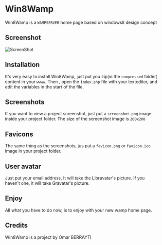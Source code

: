 Win8Wamp
======

Win8Wamp is a `WAMPSERVER` home page based on windows8 design concept

Screenshot
-------------

![ScreenShot](screenshot.jpg)

Installation
-------------

It's very easy to install Win8Wamp, just put you zip(in the `compressed` folder) content in your `wwww`.
Then , open the `index.php` file with your texteditor, and edit the variables in the start of the file.

Screenshots
-------------

If you want to view a project screenshot, just put a `screenshot.png` image inside your project folder.
The size of the screenshot image is `260x200`

Favicons
-------------

The same thing as the screenshots, jus put a `favicon.png` or `favicon.ico` image in your project folder.

User avatar
-------------

Just put your email address, It will take the Libravatar's picture. If you haven't one, it will take Gravatar's picture.

Enjoy
-------------

All what you have to do now, is to enjoy with your new wamp home page.

Credits
-------

Win8Wamp is a project by Omar BERRAYTI
